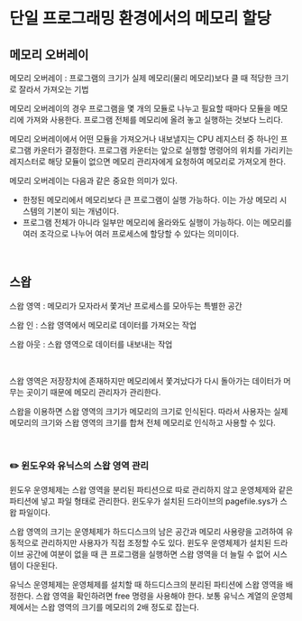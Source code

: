 # 단일 프로그래밍 환경에서의 메모리 할당

## 메모리 오버레이

메모리 오버레이 : 프로그램의 크기가 실제 메모리(물리 메모리)보다 클 때 적당한 크기로 잘라서 가져오는 기법

메모리 오버레이의 경우 프로그램을 몇 개의 모듈로 나누고 필요할 때마다 모듈을 메모리에 가져와 사용한다. 프로그램 전체를 메모리에 올려 놓고 실행하는 것보다 느리다.

메모리 오버레이에서 어떤 모듈을 가져오거나 내보낼지는 CPU 레지스터 중 하나인 프로그램 카운터가 결정한다. 프로그램 카운터는 앞으로 실행할 명령어의 위치를 가리키는 레지스터로 해당 모듈이 없으면 메모리 관리자에게 요청하여 메모리로 가져오게 한다.

메모리 오버레이는 다음과 같은 중요한 의미가 있다.

- 한정된 메모리에서 메모리보다 큰 프로그램이 실행 가능하다. 이는 가상 메모리 시스템의 기본이 되는 개념이다.
- 프로그램 전체가 아니라 일부만 메모리에 올라와도 실행이 가능하다. 이는 메모리를 여러 조각으로 나누어 여러 프로세스에 할당할 수 있다는 의미이다.

<br>



## 스왑

스왑 영역 : 메모리가 모자라서 쫓겨난 프로세스를 모아두는 특별한 공간

스왑 인 : 스왑 영역에서 메모리로 데이터를 가져오는 작업

스왑 아웃 : 스왑 영역으로 데이터를 내보내는 작업

<br>



스왑 영역은 저장장치에 존재하지만 메모리에서 쫓겨났다가 다시 돌아가는 데이터가 머무는 곳이기 때문에 메모리 관리자가 관리한다. 

스왑을 이용하면 스왑 영역의 크기가 메모리의 크기로 인식된다. 따라서 사용자는 실제 메모리의 크기와 스왑 영역의 크기를 합쳐 전체 메모리로 인식하고 사용할 수 있다.

<br>



### :pencil2: 윈도우와 유닉스의 스왑 영역 관리

윈도우 운영체제는 스왑 영역을 분리된 파티션으로 따로 관리하지 않고 운영체제와 같은 파티션에 넣고 파일 형태로 관리한다. 윈도우가 설치된 드라이브의 pagefile.sys가 스왑 파일이다. 

스왑 영역의 크기는 운영체제가 하드디스크의 남은 공간과 메모리 사용량을 고려하여 유동적으로 관리하지만 사용자가 직접 조정할 수도 있다. 윈도우 운영체제가 설치된 드라이브 공간에 여분이 없을 때 큰 프로그램을 실행하면 스왑 영역을 더 늘릴 수 없어 시스템이 다운된다.

유닉스 운영체제는 운영체제를 설치할 때 하드디스크의 분리된 파티션에 스왑 영역을 배정한다. 스왑 영역을 확인하려면 free 명령을 사용해야 한다. 보통 유닉스 계열의 운영체제에서는 스왑 영역의 크기를 메모리의 2배 정도로 잡는다.